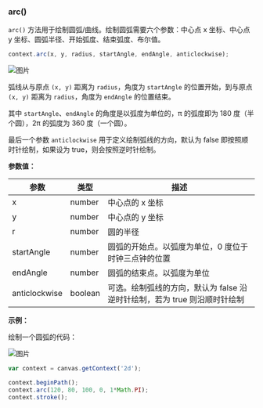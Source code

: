 ### arc()

`arc()` 方法用于绘制圆弧/曲线。绘制圆弧需要六个参数：中心点 x 坐标、中心点 y 坐标、圆弧半径、开始弧度、结束弧度、布尔值。

```js
context.arc(x, y, radius, startAngle, endAngle, anticlockwise);
```

![图片](/img/game/canvas/arc-001.png)

弧线从与原点 `(x, y)` 距离为 `radius`，角度为 `startAngle` 的位置开始，到与原点 `(x, y)` 距离为 `radius`，角度为 `endAngle` 的位置结束。

其中 `startAngle`、`endAngle` 的角度是以弧度为单位的，π 的弧度即为 180 度（半个圆），2π 的弧度为 360 度（一个圆）。

最后一个参数 `anticlockwise` 用于定义绘制弧线的方向，默认为 false 即按照顺时针绘制，如果设为 true，则会按照逆时针绘制。


**参数值：**

| 参数         |  类型 | 描述                                           |
| ------------|--------| -------------------------------------------- |
| x           | number | 中心点的 x 坐标                                |
| y           | number | 中心点的 y 坐标                                |
| r           | number | 圆的半径                                      |
| startAngle  | number | 圆弧的开始点。以弧度为单位，0 度位于时钟三点钟的位置 |
| endAngle    | number | 圆弧的结束点。以弧度为单位                       |
| anticlockwise | boolean  | 可选。绘制弧线的方向，默认为 false 沿逆时针绘制，若为 true 则沿顺时针绘制 |

**示例：**

绘制一个圆弧的代码：

![图片](/img/game/canvas/arc-002.png)

```js
var context = canvas.getContext('2d');

context.beginPath();
context.arc(120, 80, 100, 0, 1*Math.PI);
context.stroke();
```
